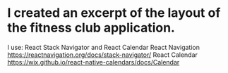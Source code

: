 # I created an excerpt of the layout of the fitness club application.
I use: React Stack Navigator and React Calendar
React Navigation
https://reactnavigation.org/docs/stack-navigator/
React Calendar
https://wix.github.io/react-native-calendars/docs/Calendar
